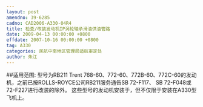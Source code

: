 ```yaml
---
layout: post
amendno: 39-6285
cadno: CAD2006-A330-04R4
title: 检查/改装发动机IP涡轮轴承滑油供油管路
date: 2009-04-13 00:00:00 +0800
effdate: 2007-10-16 00:00:00 +0800
tag: A330
categories: 民航中南地区管理局适航审定处
author: 朱江
---
```


##适用范围:
型号为RB211 Trent 768-60、772-60、772B-60、772C-60的发动机，之前已按ROLLS-ROYCE公司RB211服务通告SB 72-F117、 SB 72-F048或72-F227进行改装的除外。
这些型号的发动机安装于，但不仅限于安装在A330型飞机上。

